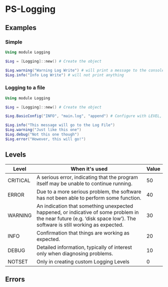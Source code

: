 # PS-Logging

## Examples

### Simple

``` powershell
Using module Logging

$Log = [Logging]::new() # Create the object

$Log.warning("Warning Log Write") # will print a message to the console
$Log.info("Info Log Write") # will not print anything
```

### Logging to a file

``` powershell
Using module Logging

$Log = [Logging]::new() # Create the object

$Log.BasicConfig("INFO", "main.log", "append") # Configure with LEVEL, File, Filemode

$Log.info("This message will go to the Log File")
$Log.warning("Just like this one")
$Log.debug("Not this one though")
$Log.error("However, this will go!")
```

## Levels

| Level | When it's used | Value |
|-------|----------------|-------|
| CRITICAL | A serious error, indicating that the program itself may be unable to continue running. | 50 |
| ERROR | Due to a more serious problem, the software has not been able to perform some function. | 40 |
| WARNING | An indication that something unexpected happened, or indicative of some problem in the near future (e.g. ‘disk space low’). The software is still working as expected. | 30 |
| INFO | Confirmation that things are working as expected. | 20 |
| DEBUG | Detailed information, typically of interest only when diagnosing problems. | 10 |
| NOTSET | Only in creating custom Logging Levels | 0 |

## Errors
